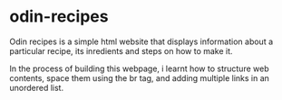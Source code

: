 # odin-recipes

Odin recipes is a simple html website that displays information about a particular recipe, its inredients and steps on how to make it.

In the process of building this webpage, i learnt how to structure web contents, space them using the br tag, and adding multiple links in an unordered list.